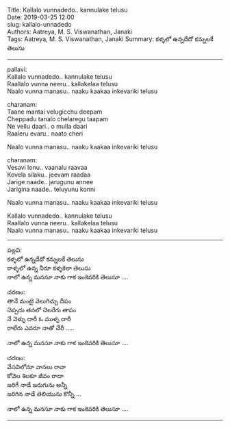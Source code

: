 Title: Kallalo vunnadedo.. kannulake telusu  
Date: 2019-03-25 12:00      
slug: kallalo-unnadedo  
Authors: Aatreya, M. S. Viswanathan, Janaki  
Tags: Aatreya, M. S. Viswanathan, Janaki
Summary: కళ్ళలో ఉన్నదేదో కన్నులకే తెలుసు  

------------

pallavi:  
Kallalo vunnadedo.. kannulake telusu     
Raallalo vunna neeru.. kallakelaa telusu       
Naalo vunna manasu.. naaku kaakaa inkevariki telusu    

charanam:  
Taane mantai velugicchu deepam  
Cheppadu tanalo chelaregu taapam  
Ne vellu daari.. o mulla daari       
Raaleru evaru.. naato cheri    

Naalo vunna manasu.. naaku kaakaa inkevariki telusu    

charanam:    
Vesavi lonu.. vaanalu raavaa  
Kovela silaku.. jeevam raadaa  
Jarige naade.. jarugunu annee       
Jarigina naade.. teluyunu konni  

Naalo vunna manasu.. naaku kaakaa inkevariki telusu    

Kallalo vunnadedo.. kannulake telusu     
Raallalo vunna neeru.. kallakelaa telusu       
Naalo vunna manasu.. naaku kaakaa inkevariki telusu    

------------

పల్లవి:   
కళ్ళలో ఉన్నదేదో కన్నులకే తెలుసు    
రాళ్ళలో ఉన్న నీరూ కళ్ళకెలా తెలుసు   
నాలో ఉన్న మనసూ నాకు గాక ఇంకెవరికి తెలుసూ ....

చరణం:  
తానే మంటై వెలుగిచ్చు దీపం  
చెప్పదు తనలో చెలరేగు తాపం  
నే వెళ్ళు దారీ ఓ ముళ్ళ దారీ    
రాలేరు ఎవరూ నాతో చేరీ  .....

నాలో ఉన్న మనసూ నాకు గాక ఇంకెవరికి తెలుసూ ....

చరణం:  
వేసవిలోనూ వానలు రావా  
కోవెల శిలకూ జీవం రాదా  
జరిగే నాడే జరుగును అన్నీ     
జరిగిన నాడే తెలియును కొన్నీ ...

నాలో ఉన్న మనసూ నాకు గాక ఇంకెవరికి తెలుసూ ....

------------
